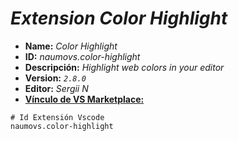<!-- Autor: Daniel Benjamin Perez Morales -->
<!-- GitHub: https://github.com/DanielBenjaminPerezMoralesDev13 -->
<!-- Gitlab: https://gitlab.com/DanielBenjaminPerezMoralesDev13 -->
<!-- Correo electrónico: danielperezdev@proton.me -->

# ***Extension Color Highlight***

- **Name:** *Color Highlight*
- **ID:** *naumovs.color-highlight*
- **Descripción:** *Highlight web colors in your editor*
- **Version:** *`2.8.0`*
- **Editor:** *Sergii N*
- **[Vínculo de VS Marketplace:](https://marketplace.visualstudio.com/items?itemName=naumovs.color-highlight "https://marketplace.visualstudio.com/items?itemName=naumovs.color-highlight")**

```plaintext
# Id Extensión Vscode
naumovs.color-highlight
```
